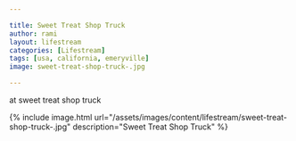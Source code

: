 ```yaml
---

title: Sweet Treat Shop Truck
author: rami
layout: lifestream 
categories: [Lifestream]
tags: [usa, california, emeryville]
image: sweet-treat-shop-truck-.jpg

---
```


at sweet treat shop truck

{% include image.html url="/assets/images/content/lifestream/sweet-treat-shop-truck-.jpg" description="Sweet Treat Shop Truck" %}
